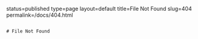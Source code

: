 status=published
type=page
layout=default
title=File Not Found
slug=404
permalink=/docs/404.html
~~~~~~

# File Not Found
